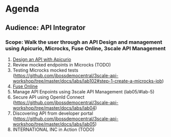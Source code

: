 # Agenda
## Audience: API Integrator
### Scope: Walk the user through an API Design and management using Apicurio, Microcks, Fuse Online, 3scale API Management 

1. [Design an API with Apicurio](lab01/#lab-1)
2. Review mocked endpoints in Microcks (TODO)
3. Testing Microcks mocked tests (https://github.com/jbossdemocentral/3scale-api-workshop/tree/master/docs/labs/lab102#step-1-create-a-microcks-job) 
4. [Fuse Online](lab04/#lab-4) 
5. Manage API Enpoints using 3scale API Management (lab05/#lab-5)
6. Secure API using OpenId Connect (https://github.com/jbossdemocentral/3scale-api-workshop/tree/master/docs/labs/lab04) 
7. Discovering API from developer portal (https://github.com/jbossdemocentral/3scale-api-workshop/tree/master/docs/labs/lab05)
8. INTERNATIONAL INC in Action (TODO)
